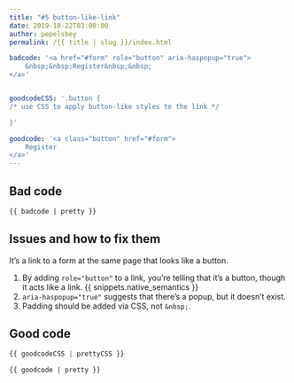```yaml
---
title: "#5 button-like-link"
date: 2019-10-22T03:00:00
author: pepelsbey
permalink: /{{ title | slug }}/index.html

badcode: '<a href="#form" role="button" aria-haspopup="true">
    &nbsp;&nbsp;Register&nbsp;&nbsp;
</a>'


goodcodeCSS: '.button {
/* use CSS to apply button-like styles to the link */

}'

goodcode: '<a class="button" href="#form">
    Register
</a>'
---
```


<div class="section bad">

## Bad code

```html
{{ badcode | pretty }}
```

</div>

<div class="section">

## Issues and how to fix them

It’s a link to a form at the same page that looks like a button.

1. By adding `role="button"` to a link, you’re telling that it’s a button, though it acts like a link. {{ snippets.native_semantics }}
2. `aria-haspopup="true"` suggests that there’s a popup, but it doesn’t exist.
3. Padding should be added via CSS, not `&nbsp;`.

</div>

<div class="section">

## Good code

```css
{{ goodcodeCSS | prettyCSS }}
```

```html
{{ goodcode | pretty }}
```

</div>

